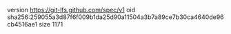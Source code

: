 version https://git-lfs.github.com/spec/v1
oid sha256:259055a3d87f6f009b1da25d90a11504a3b7a89ce7b30ca4640de96cb4516ae1
size 1171
